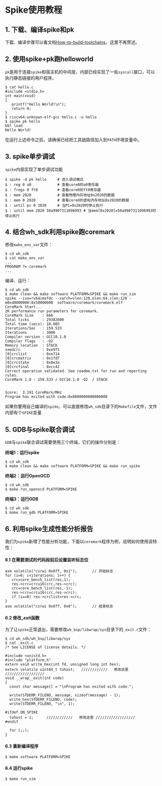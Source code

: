 # Spike使用教程

## 1. 下载、编译spike和pk

下载、编译步骤可以看文档[How-to-build-toolchains](https://github.com/UCTECHIP/wh_sdk/blob/master/doc/How-to-build-toolchains.md)，这里不再赘述。

## 2. 使用spike+pk跑helloworld

`pk`是用于连接`spike`和宿主机的中间层，内部已经实现了一些`syscall`接口，可以执行静态链接的用户程序。

```
$ cat hello.c
#include <stdio.h>
int main(void)
{
   printf("Hello World!\n");
   return 0;
}
$ riscv64-unknown-elf-gcc hello.c -o hello
$ spike pk hello
bbl load
Hello World!
```

在运行上述命令之前，请确保已经把工具链路径加入到`PATH`环境变量中。

## 3. spike单步调试

`spike`内部实现了单步调试功能

```
$ spike -d pk hello		# 进入调试模式
$ : reg 0 a0 			# 查看core0的a0寄存器
$ : fregs 0 ft0 		# 查看core0的ft0寄存器
$ : mem 2020 			# 查看物理内存地址0x2020的数据
$ : mem 0 2020 			# 查看core0的虚拟内存地址0x2020的数据
$ : until pc 0 2020 	# 当PC=0x2020时停止执行
$ : until mem 2020 50a9907311096993 # 当mem[0x2020]=50a9907311096993时停止执行
```

## 4. 结合wh_sdk利用spike跑coremark

修改`make_env_var`文件：

```
$ cd wh_sdk
$ cat make_env_var
...
PROGRAM ?= coremark
...
```

编译、运行：

```
$ cd wh_sdk
$ make clean && make software PLATFORM=SPIKE && make run_sim
spike --isa=rv64imafdc --varch=vlen:128,elen:64,slen:128 -m0x40000000:0x50000000  software/coremark/coremark.elf
CoreMark Start...
2K performance run parameters for coremark.
CoreMark Size    : 666
Total ticks      : 29382600
Total time (secs): 18.805
Iterations/Sec   : 159.533
Iterations       : 3000
Compiler version : GCC10.1.0
Compiler flags   : -O2 
Memory location  : STACK
seedcrc          : 0xe9f5
[0]crclist       : 0xe714
[0]crcmatrix     : 0x1fd7
[0]crcstate      : 0x8e3a
[0]crcfinal      : 0xcc42
Correct operation validated. See readme.txt for run and reporting rules.
CoreMark 1.0 : 159.533 / GCC10.1.0 -O2  / STACK


Score:  3.191 CoreMark/MHz
Program has exited with code:0x0000000000000000
```

如果你要用自己编译的`spike`，可以直接修改`wh_sdk`目录下的`Makefile`文件，文件内部有个`SPIKE`变量

## 5. GDB与spike联合调试

`GDB`与`spike`联合调试需要使用三个终端，它们的操作分别是：

**终端1：运行spike**

```
$ cd wh_sdk
$ make clean && make software PLATFORM=SPIKE && make run_spike
```

**终端2：运行OpenOCD**

```
$ cd wh_sdk
$ make run_openocd PLATFORM=SPIKE
```

**终端3：运行GDB**

```
$ cd wh_sdk
$ make run_gdb PLATFORM=SPIKE
```

## 6. 利用spike生成性能分析报告

我们为`spike`新增了性能分析功能，下面以`coremark`程序为例，说明如何使用该特性：

#### 6.1 在需要测试的代码段前后设置监听标志位

```
asm volatile("csrwi 0x8ff, 0x1");  		// 开始标志
for (i=0; i<iterations; i++) {
   crc=core_bench_list(res,1);
   res->crc=crcu16(crc,res->crc);
   crc=core_bench_list(res,-1);
   res->crc=crcu16(crc,res->crc);
   if (i==0) res->crclist=res->crc;
} 
asm volatile("csrwi 0x8ff, 0x0"); 		// 结束标志
```

#### 6.2 修改_exit函数

为了让`spike`正常退出，需要修改`wh_bsp/libwrap/sys`目录下的`_exit.c`文件：

```
$ cd wh_sdk/wh_bsp/libwrap/sys
$ cat _exit.c
/* See LICENSE of license details. */

#include <unistd.h>
#include "platform.h"
extern void write_hex(int fd, unsigned long int hex);
extern volatile uint64_t tohost;   ////////////   修改这里 //////////////////
void __wrap__exit(int code)
{
  const char message[] = "\nProgram has exited with code:";

  write(STDERR_FILENO, message, sizeof(message) - 1); 
  write_hex(STDERR_FILENO, code);
  write(STDERR_FILENO, "\n", 1); 
  
#ifdef ON_SPIKE
  tohost = 1;      ////////////   修改这里 //////////////////
#endif
                         
  for (;;);
}
```

#### 6.3 重新编译程序

```
$ make software PLATFORM=SPIKE
```

#### 6.4 运行spike

```
$ make run_sim
```
